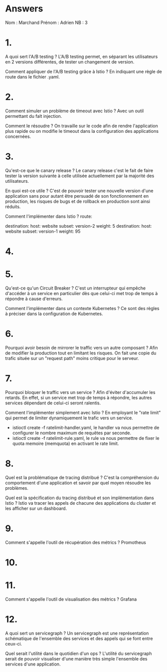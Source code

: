 # Answers

Nom : Marchand
Prénom : Adrien
NB : 3

# 1.
A quoi sert l'A/B testing ? L'A/B testing permet, en séparant les utilisateurs en 2 versions différentes, de tester un changement de version.

Comment appliquer de l'A/B testing grâce à Istio ? En indiquant une règle de route dans le fichier .yaml.

# 2.
Comment simuler un problème de timeout avec Istio ? Avec un outil permettant du falt injection.

Comment le résoudre ? On travaille sur le code afin de rendre l'application plus rapide ou on modifie le timeout dans la configuration des applications concernées.

# 3.
Qu'est-ce que le canary release ?  Le canary release c'est le fait de faire tester la version suivante à celle utilisée actuellement par la majorité des utilisateurs.

En quoi est-ce utile ?  C'est de pouvoir tester une nouvelle version d'une application sans pour autant être persuadé de son fonctionnement en production, les risques de bugs et de rollback en production sont ainsi réduits.

Comment l'implémenter dans Istio ? route:

destination: host: website
subset: version-2 weight: 5
destination: host: website subset: version-1 weight: 95

# 4.

# 5.
Qu'est-ce qu'un Circuit Breaker ? C'est un interrupteur qui empêche d'accéder à un service en particulier dès que celui-ci met trop de temps à répondre à cause d'erreurs.

Comment l'implémenter dans un contexte Kubernetes ?  Ce sont des règles à préciser dans la configuration de Kubernetes.

# 6.
Pourquoi avoir besoin de mirrorer le traffic vers un autre composant ? Afin de modifier la production tout en limitant les risques. On fait une copie du trafic située sur un "request path" moins critique pour le serveur.

# 7.
Pourquoi bloquer le traffic vers un service ? Afin d'éviter d'accumuler les retards. En effet, si un service met trop de temps à répondre, les autres services dépendant de celui-ci seront ralentis.

Comment l'implémenter simplement avec Istio ? En employant le "rate limit" qui permet de limiter dynamiquement le trafic vers un service.

- istioctl create -f ratelimit-handler.yaml, le handler va nous permettre de configurer le nombre maximum de requêtes par seconde. 
- istioctl create -f ratelimit-rule.yaml, le rule va nous permettre de fixer le quota memoire (memquota) en activant le rate limit.

# 8.
Quel est la problématique de tracing distribué ? C'est la compréhension du comportement d'une application et savoir par quel moyen résoudre les problèmes.

Quel est la spécification du tracing distribué et son implémentation dans Istio ? Istio va tracer les appels de chacune des applications du cluster et les afficher sur un dashboard.

# 9.
Comment s'appelle l'outil de récupération des métrics ? Promotheus

# 10.

# 11.
Comment s'appelle l'outil de visualisation des métrics ? Grafana

# 12.
A quoi sert un servicegraph ? Un servicegraph est une représentation schématique de l'ensemble des services et des appels qui se font entre ceux-ci.

Quel serait l'utilité dans le quotidien d'un ops ? L'utilité du servicegraph serait de pouvoir visualiser d'une manière très simple l'ensemble des services d'une application.
